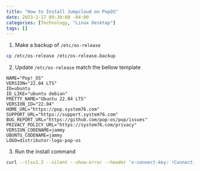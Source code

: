 ```yaml
---
title: "How to Install Jumpcloud on PopOS"
date: 2023-2-17 09:30:00 -04:00
categories: [Technology, "Linux Desktop"]
tags: []
---
```

1. Make a backup of `/etc/os-release`
```bash
cp /etc/os-release /etc/os-release.backup
```

2. Update `/etc/os-release` match the bellow template
```
NAME="Pop!_OS"
VERSION="22.04 LTS"
ID=ubuntu
ID_LIKE="ubuntu debian"
PRETTY_NAME="Ubuntu 22.04 LTS"
VERSION_ID="22.04"
HOME_URL="https://pop.system76.com"
SUPPORT_URL="https://support.system76.com"
BUG_REPORT_URL="https://github.com/pop-os/pop/issues"
PRIVACY_POLICY_URL="https://system76.com/privacy"
VERSION_CODENAME=jammy
UBUNTU_CODENAME=jammy
LOGO=distributor-logo-pop-os
```

3. Run the install command
```bash
curl --tlsv1.2 --silent --show-error --header 'x-connect-key: !ConnectionKey' https://kickstart.jumpcloud.com/Kickstart | sudo bash
```
